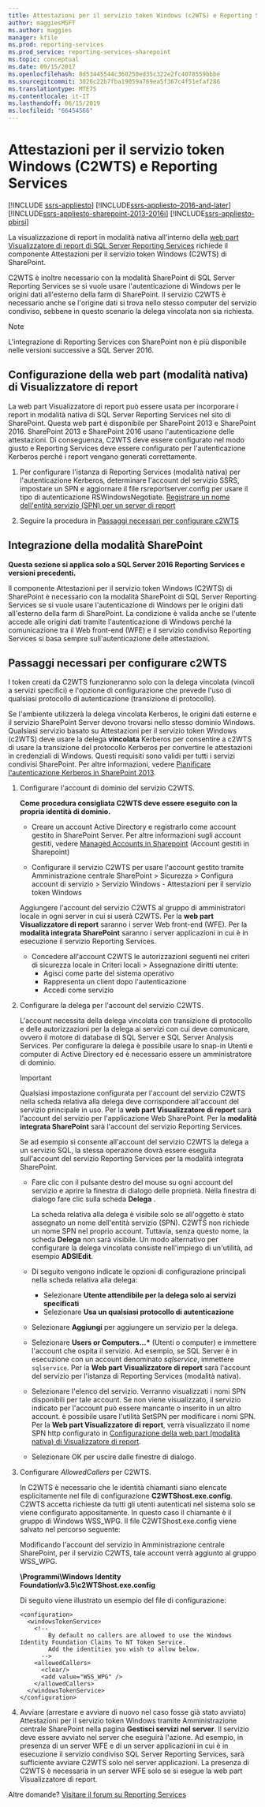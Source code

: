 ```yaml
---
title: Attestazioni per il servizio token Windows (c2WTS) e Reporting Services | Microsoft Docs
author: maggiesMSFT
ms.author: maggies
manager: kfile
ms.prod: reporting-services
ms.prod_service: reporting-services-sharepoint
ms.topic: conceptual
ms.date: 09/15/2017
ms.openlocfilehash: 8d53445544c360250ed35c322e2fc4078559bbbe
ms.sourcegitcommit: 3026c22b7fba19059a769ea5f367c4f51efaf286
ms.translationtype: MTE75
ms.contentlocale: it-IT
ms.lasthandoff: 06/15/2019
ms.locfileid: "66454566"
---
```

# <a name="claims-to-windows-token-service-c2wts-and-reporting-services"></a>Attestazioni per il servizio token Windows (C2WTS) e Reporting Services

[!INCLUDE [ssrs-appliesto](../../includes/ssrs-appliesto.md)] [!INCLUDE[ssrs-appliesto-2016-and-later](../../includes/ssrs-appliesto-2016-and-later.md)] [!INCLUDE[ssrs-appliesto-sharepoint-2013-2016i](../../includes/ssrs-appliesto-sharepoint-2013-2016.md)] [!INCLUDE[ssrs-appliesto-pbirsi](../../includes/ssrs-appliesto-pbirs.md)]

La visualizzazione di report in modalità nativa all'interno della [web part Visualizzatore di report di SQL Server Reporting Services](../report-server-sharepoint/deploy-report-viewer-web-part.md) richiede il componente Attestazioni per il servizio token Windows (C2WTS) di SharePoint.

C2WTS è inoltre necessario con la modalità SharePoint di SQL Server Reporting Services se si vuole usare l'autenticazione di Windows per le origini dati all'esterno della farm di SharePoint. Il servizio C2WTS è necessario anche se l'origine dati si trova nello stesso computer del servizio condiviso, sebbene in questo scenario la delega vincolata non sia richiesta.

> [!NOTE]
> L'integrazione di Reporting Services con SharePoint non è più disponibile nelle versioni successive a SQL Server 2016.

## <a name="report-viewer-native-mode-web-part-configuration"></a>Configurazione della web part (modalità nativa) di Visualizzatore di report

La web part Visualizzatore di report può essere usata per incorporare i report in modalità nativa di SQL Server Reporting Services nel sito di SharePoint. Questa web part è disponibile per SharePoint 2013 e SharePoint 2016. SharePoint 2013 e SharePoint 2016 usano l'autenticazione delle attestazioni. Di conseguenza, C2WTS deve essere configurato nel modo giusto e Reporting Services deve essere configurato per l'autenticazione Kerberos perché i report vengano generati correttamente.

1. Per configurare l'istanza di Reporting Services (modalità nativa) per l'autenticazione Kerberos, determinare l'account del servizio SSRS, impostare un SPN e aggiornare il file rsreportserver.config per usare il tipo di autenticazione RSWindowsNegotiate. [Registrare un nome dell'entità servizio (SPN) per un server di report](https://docs.microsoft.com/sql/reporting-services/report-server/register-a-service-principal-name-spn-for-a-report-server)

2. Seguire la procedura in [Passaggi necessari per configurare c2WTS](https://docs.microsoft.com/sql/reporting-services/install-windows/claims-to-windows-token-service-c2wts-and-reporting-services?view=sql-server-2017#steps-needed-to-configure-c2wts)
 

## <a name="sharepoint-mode-integration"></a>Integrazione della modalità SharePoint

**Questa sezione si applica solo a SQL Server 2016 Reporting Services e versioni precedenti.**

Il componente Attestazioni per il servizio token Windows (C2WTS) di SharePoint è necessario con la modalità SharePoint di SQL Server Reporting Services se si vuole usare l'autenticazione di Windows per le origini dati all'esterno della farm di SharePoint. La condizione è valida anche se l'utente accede alle origini dati tramite l'autenticazione di Windows perché la comunicazione tra il Web front-end (WFE) e il servizio condiviso Reporting Services si basa sempre sull'autenticazione delle attestazioni.

## <a name="steps-needed-to-configure-c2wts"></a>Passaggi necessari per configurare c2WTS

I token creati da C2WTS funzioneranno solo con la delega vincolata (vincoli a servizi specifici) e l'opzione di configurazione che prevede l'uso di qualsiasi protocollo di autenticazione (transizione di protocollo).

Se l'ambiente utilizzerà la delega vincolata Kerberos, le origini dati esterne e il servizio SharePoint Server devono trovarsi nello stesso dominio Windows. Qualsiasi servizio basato su Attestazioni per il servizio token Windows (c2WTS) deve usare la delega **vincolata** Kerberos per consentire a c2WTS di usare la transizione del protocollo Kerberos per convertire le attestazioni in credenziali di Windows. Questi requisiti sono validi per tutti i servizi condivisi SharePoint. Per altre informazioni, vedere [Pianificare l'autenticazione Kerberos in SharePoint 2013](https://technet.microsoft.com/library/ee806870.aspx).  

1. Configurare l'account di dominio del servizio C2WTS. 

    **Come procedura consigliata C2WTS deve essere eseguito con la propria identità di dominio.**

    * Creare un account Active Directory e registrarlo come account gestito in SharePoint Server. Per altre informazioni sugli account gestiti, vedere [Managed Accounts in Sharepoint](https://blog.wbaer.net/2010/04/11/managed-accounts-in-sharepoint-2010/) (Account gestiti in Sharepoint)
   
    * Configurare il servizio C2WTS per usare l'account gestito tramite Amministrazione centrale SharePoint > Sicurezza > Configura account di servizio > Servizio Windows - Attestazioni per il servizio token Windows

    Aggiungere l'account del servizio C2WTS al gruppo di amministratori locale in ogni server in cui si userà C2WTS. Per la **web part Visualizzatore di report** saranno i server Web front-end (WFE). Per la **modalità integrata SharePoint** saranno i server applicazioni in cui è in esecuzione il servizio Reporting Services.
    * Concedere all'account C2WTS le autorizzazioni seguenti nei criteri di sicurezza locale in Criteri locali > Assegnazione diritti utente:
        * Agisci come parte del sistema operativo
        * Rappresenta un client dopo l'autenticazione
        * Accedi come servizio

    
2. Configurare la delega per l'account del servizio C2WTS.

    L'account necessita della delega vincolata con transizione di protocollo e delle autorizzazioni per la delega ai servizi con cui deve comunicare, ovvero il motore di database di SQL Server e SQL Server Analysis Services. Per configurare la delega è possibile usare lo snap-in Utenti e computer di Active Directory ed è necessario essere un amministratore di dominio.

    > [!IMPORTANT]
    > Qualsiasi impostazione configurata per l'account del servizio C2WTS nella scheda relativa alla delega deve corrispondere all'account del servizio principale in uso. Per la **web part Visualizzatore di report** sarà l'account del servizio per l'applicazione Web SharePoint. Per la **modalità integrata SharePoint** sarà l'account del servizio Reporting Services.
    >
    > Se ad esempio si consente all'account del servizio C2WTS la delega a un servizio SQL, la stessa operazione dovrà essere eseguita sull'account del servizio Reporting Services per la modalità integrata SharePoint.

    * Fare clic con il pulsante destro del mouse su ogni account del servizio e aprire la finestra di dialogo delle proprietà. Nella finestra di dialogo fare clic sulla scheda **Delega** .

        La scheda relativa alla delega è visibile solo se all'oggetto è stato assegnato un nome dell'entità servizio (SPN). C2WTS non richiede un nome SPN nel proprio account. Tuttavia, senza questo nome, la scheda **Delega** non sarà visibile. Un modo alternativo per configurare la delega vincolata consiste nell'impiego di un'utilità, ad esempio **ADSIEdit**.

    * Di seguito vengono indicate le opzioni di configurazione principali nella scheda relativa alla delega:

        * Selezionare **Utente attendibile per la delega solo ai servizi specificati**
        * Selezionare **Usa un qualsiasi protocollo di autenticazione**

    * Selezionare **Aggiungi** per aggiungere un servizio per la delega.

    * Selezionare **Users or Computers...&#42;** (Utenti o computer) e immettere l'account che ospita il servizio. Ad esempio, se SQL Server è in esecuzione con un account denominato *sqlservice*, immettere `sqlservice`. 
      Per la **Web part Visualizzatore di report** sarà l'account del servizio per l'istanza di Reporting Services (modalità nativa).

    * Selezionare l'elenco del servizio. Verranno visualizzati i nomi SPN disponibili per tale account. Se non viene visualizzato, il servizio indicato per l'account può essere mancante o inserito in un altro account. è possibile usare l'utilità SetSPN per modificare i nomi SPN. Per la **Web part Visualizzatore di report**, verrà visualizzato il nome SPN http configurato in [Configurazione della web part (modalità nativa) di Visualizzatore di report](https://docs.microsoft.com/sql/reporting-services/install-windows/claims-to-windows-token-service-c2wts-and-reporting-services?view=sql-server-2017#report-viewer-native-mode-web-part-configuration).

    * Selezionare OK per uscire dalle finestre di dialogo.

3. Configurare *AllowedCallers* per C2WTS.

    In C2WTS è necessario che le identità chiamanti siano elencate esplicitamente nel file di configurazione **C2WTShost.exe.config**. C2WTS accetta richieste da tutti gli utenti autenticati nel sistema solo se viene configurato appositamente. In questo caso il chiamante è il gruppo di Windows WSS_WPG. Il file C2WTShost.exe.config viene salvato nel percorso seguente:

    Modificando l'account del servizio in Amministrazione centrale SharePoint, per il servizio C2WTS, tale account verrà aggiunto al gruppo WSS_WPG.

    **\Programmi\Windows Identity Foundation\v3.5\c2WTShost.exe.config**

    Di seguito viene illustrato un esempio del file di configurazione:

    ```
    <configuration>
      <windowsTokenService>
        <!--  
            By default no callers are allowed to use the Windows Identity Foundation Claims To NT Token Service.  
            Add the identities you wish to allow below.  
          -->
        <allowedCallers>
          <clear/>
          <add value="WSS_WPG" />
        </allowedCallers>
      </windowsTokenService>
    </configuration>
    ```

4. Avviare (arrestare e avviare di nuovo nel caso fosse già stato avviato) Attestazioni per il servizio token Windows tramite Amministrazione centrale SharePoint nella pagina **Gestisci servizi nel server**. Il servizio deve essere avviato nel server che eseguirà l'azione. Ad esempio, in presenza di un server WFE e di un server applicazioni in cui è in esecuzione il servizio condiviso SQL Server Reporting Services, sarà sufficiente avviare C2WTS solo nel server applicazioni. La presenza di C2WTS è necessaria in un server WFE solo se si esegue la web part Visualizzatore di report.

Altre domande? [Visitare il forum su Reporting Services](https://go.microsoft.com/fwlink/?LinkId=620231)
